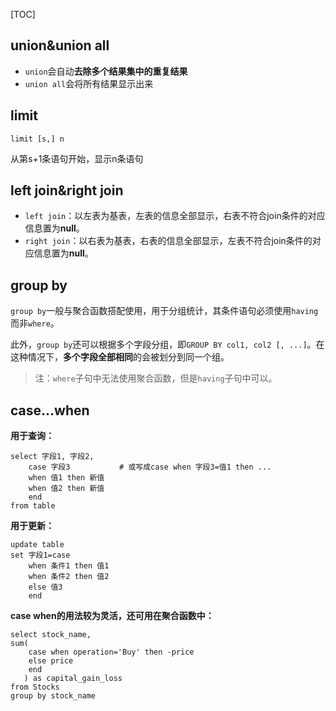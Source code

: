 [TOC]

## union&union all

- `union`会自动**去除多个结果集中的重复结果**
- `union all`会将所有结果显示出来



## limit

`limit [s,] n`

从第s+1条语句开始，显示n条语句



## left join&right join

- `left join`：以左表为基表，左表的信息全部显示，右表不符合join条件的对应信息置为**null**。
- `right join`：以右表为基表，右表的信息全部显示，左表不符合join条件的对应信息置为**null**。



## group by

`group by`一般与聚合函数搭配使用，用于分组统计，其条件语句必须使用`having`而非`where`。

此外，`group by`还可以根据多个字段分组，即`GROUP BY col1, col2 [, ...]`。在这种情况下，**多个字段全部相同**的会被划分到同一个组。

> 注：`where`子句中无法使用聚合函数，但是`having`子句中可以。



## case...when

**用于查询：**

```mysql
select 字段1, 字段2,       
    case 字段3           # 或写成case when 字段3=值1 then ...
    when 值1 then 新值       
    when 值2 then 新值      
    end     
from table      
```

**用于更新：**

```mysql
update table  
set 字段1=case     
    when 条件1 then 值1       
    when 条件2 then 值2      
    else 值3      
    end     
```

**case when的用法较为灵活，还可用在聚合函数中：**

```mysql
select stock_name, 
sum(
    case when operation='Buy' then -price 
    else price 
    end
   ) as capital_gain_loss
from Stocks 
group by stock_name
```

